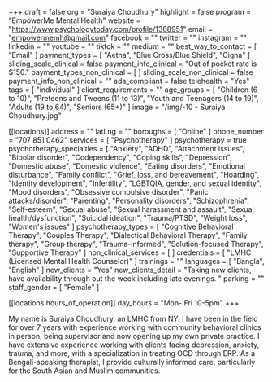 +++
draft = false
org = "Suraiya Choudhury"
highlight = false
program = "EmpowerMe Mental Health"
website = "https://www.psychologytoday.com/profile/1368951"
email = "empowermemh@gmail.com"
facebook = ""
twitter = ""
instagram = ""
linkedin = ""
youtube = ""
tiktok = ""
medium = ""
best_way_to_contact = [ "Email" ]
payment_types = [ "Aetna", "Blue Cross/Blue Shield", "Cigna" ]
sliding_scale_clinical = false
payment_info_clinical = "Out of pocket rate is $150."
payment_types_non_clinical = [ ]
sliding_scale_non_clinical = false
payment_info_non_clinical = ""
ada_compliant = false
telehealth = "Yes"
tags = [ "individual" ]
client_requirements = ""
age_groups = [
  "Children (6 to 10)",
  "Preteens and Tweens (11 to 13)",
  "Youth and Teenagers (14 to 19)",
  "Adults (19 to 64)",
  "Seniors (65+)"
]
image = "/img/-10 - Suraiya Choudhury.jpg"

[[locations]]
address = ""
latLng = ""
boroughs = [ "Online" ]
phone_number = "707 851 0462"
services = [ "Psychotherapy" ]
psychotherapy = true
psychotherapy_specialties = [
  "Anxiety",
  "ADHD",
  "Attachment issues",
  "Bipolar disorder",
  "Codependency",
  "Coping skills",
  "Depression",
  "Domestic abuse",
  "Domestic violence",
  "Eating disorders",
  "Emotional disturbance",
  "Family conflict",
  "Grief, loss, and bereavement",
  "Hoarding",
  "Identity development",
  "Infertility",
  "LGBTQIA, gender, and sexual identity",
  "Mood disorders",
  "Obsessive compulsive disorder",
  "Panic attacks/disorder",
  "Parenting",
  "Personality disorders",
  "Schizophrenia",
  "Self-esteem",
  "Sexual abuse",
  "Sexual harassment and assault",
  "Sexual health/dysfunction",
  "Suicidal ideation",
  "Trauma/PTSD",
  "Weight loss",
  "Women's issues"
]
psychotherapy_types = [
  "Cognitive Behavioral Therapy",
  "Couples Therapy",
  "Dialectical Behavioral Therapy",
  "Family therapy",
  "Group therapy",
  "Trauma-informed",
  "Solution-focused Therapy",
  "Supportive Therapy"
]
non_clinical_services = [ ]
credentials = [ "LMHC (Licensed Mental Health Counselor)" ]
trainings = ""
languages = [ "Bangla", "English" ]
new_clients = "Yes"
new_clients_detail = "Taking new clients, have availability through out the week including late evenings. "
parking = ""
staff_gender = [ "Female" ]

  [[locations.hours_of_operation]]
  day_hours = "Mon- Fri 10-5pm"
+++

My name is Suraiya Choudhury, an LMHC from NY. I have been in the field for over 7 years with experience working with community behavioral clinics in person, being supervisor and now opening up my own private practice. I have extensive experience working with clients facing depression, anxiety, trauma, and more, with a specialization in treating OCD through ERP. As a Bengali-speaking therapist, I provide culturally informed care, particularly for the South Asian and Muslim communities.
